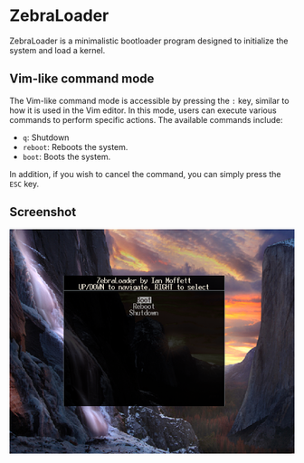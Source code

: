 # ZebraLoader

ZebraLoader is a minimalistic bootloader program designed to
initialize the system and load a kernel.

## Vim-like command mode

The Vim-like command mode is 
accessible by pressing the `:` key, similar to how 
it is used in the Vim editor. In this mode, users 
can execute various commands to 
perform specific actions. 
The available commands include:

- `q`: Shutdown
- `reboot`: Reboots the system.
- `boot`: Boots the system.

In addition, if you wish to cancel the command, you can simply press the `ESC` key.

## Screenshot

![Screenshot](https://raw.githubusercontent.com/Vega-OS/ZebraLoader/main/assets/screenshot.png?)
